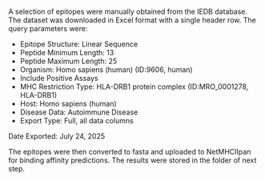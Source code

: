 A selection of epitopes were manually obtained from the IEDB database. The dataset was downloaded in Excel format with a single header row. The query parameters were:

- Epitope Structure: Linear Sequence
- Peptide Minimum Length: 13
- Peptide Maximum Length: 25
- Organism: Homo sapiens (human) (ID:9606, human)
- Include Positive Assays
- MHC Restriction Type: HLA-DRB1 protein complex (ID:MRO_0001278, HLA-DRB1)
- Host: Homo sapiens (human)
- Disease Data: Autoimmune Disease
- Export Type: Full, all data columns

Date Exported: July 24, 2025

The epitopes were then converted to fasta and uploaded to NetMHCIIpan for binding affinity predictions. The results were stored in the folder of next step.

